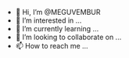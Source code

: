 - 👋 Hi, I’m @MEGUVEMBUR
- 👀 I’m interested in ...
- 🌱 I’m currently learning ...
- 💞️ I’m looking to collaborate on ...
- 📫 How to reach me ...

<!---
MEGUVEMBUR/MEGUVEMBUR is a ✨ special ✨ repository because its `README.md` (this file) appears on your GitHub profile.
You can click the Preview link to take a look at your changes.
--->
